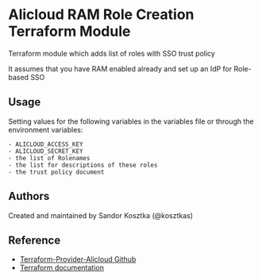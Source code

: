 Alicloud RAM Role Creation Terraform Module
===

Terraform module which adds list of roles with SSO trust policy

It assumes that you have RAM enabled already and set up an IdP for Role-based SSO

Usage
-------
Setting values for the following variables in the variables file or through the environment variables:

    - ALICLOUD_ACCESS_KEY
    - ALICLOUD_SECRET_KEY
    - the list of Rolenames
    - the list for descriptions of these roles
    - the trust policy document

    
Authors
-------
Created and maintained by Sandor Kosztka (@kosztkas)

Reference
---------
* [Terraform-Provider-Alicloud Github](https://github.com/terraform-providers/terraform-provider-alicloud)
* [Terraform documentation](https://www.terraform.io/docs/providers/alicloud/index.html)

